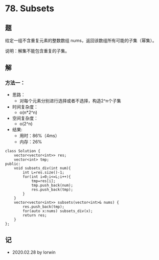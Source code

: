 # 78. Subsets

## 题

给定一组不含重复元素的整数数组 nums，返回该数组所有可能的子集（幂集）。

说明：解集不能包含重复的子集。

## 解

### 方法一：
- 思路：
  - 对每个元素分别进行选择或者不选择，构造2^n个子集
- 时间复杂度：
  - o(n*2^n)
- 空间复杂度：
  - o(2^n)
- 结果:
  - 用时：86%（4ms）
  - 内存：26%
```
class Solution {
    vector<vector<int>> res;
    vector<int> tmp;
public:
    void subsets_div(int num){
        int L=res.size()-1;
        for(int i=0;i<=L;i++){
            tmp=res[i];
            tmp.push_back(num);
            res.push_back(tmp);
        }
    }
    vector<vector<int>> subsets(vector<int>& nums) {
        res.push_back(tmp);
        for(auto x:nums) subsets_div(x);
        return res;
    }
};
```

## 记

- 2020.02.28 by lorwin